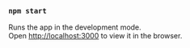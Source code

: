 

### `npm start`

Runs the app in the development mode.\
Open [http://localhost:3000](http://localhost:3000) to view it in the browser.

